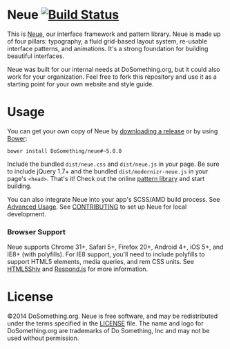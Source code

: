 # Neue [![Build Status](http://img.shields.io/travis/DoSomething/neue/dev.svg?style=flat)](https://travis-ci.org/DoSomething/neue) 
This is [Neue](http://neue.dosomething.org/), our interface framework and pattern library. Neue is made up of four pillars: typography, a fluid grid-based layout system, re-usable interface patterns, and animations. It's a strong foundation for building beautiful interfaces. 

Neue was built for our internal needs at DoSomething.org, but it could also work for your organization. Feel free to fork this repository and use it as a starting point for your own website and style guide.

# Usage
You can get your own copy of Neue by [downloading a release](https://github.com/DoSomething/ds-neue/releases) or by using [Bower](http://bower.io):

```
bower install DoSomething/neue#~5.0.0
```

Include the bundled `dist/neue.css` and `dist/neue.js` in your page. Be sure to include jQuery 1.7+ and the bundled `dist/modernizr-neue.js` in your page's `<head>`. That's it! Check out the online [pattern library](http://neue.dosomething.org/) and start building.

You can also integrate Neue into your app's SCSS/AMD build process. See [Advanced Usage](wiki/Advanced-Usage). See [CONTRIBUTING](blob/dev/CONTRIBUTING.md) to set up Neue for local development.

### Browser Support
Neue supports Chrome 31+, Safari 5+, Firefox 20+, Android 4+, iOS 5+, and IE8+ (with polyfills). For IE8 support, you'll need to include polyfills to support HTML5 elements, media queries, and rem CSS units. See [HTML5Shiv](aFarkas/html5shiv) and [Respond.js](scottjehl/Respond) for more information.

# License
&copy;2014 DoSomething.org. Neue is free software, and may be redistributed under the terms specified in the [LICENSE](blob/dev/LICENSE.md) file. The name and logo for DoSomething.org are trademarks of Do Something, Inc and may not be used without permission.
